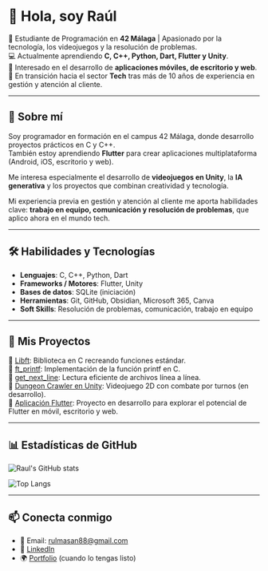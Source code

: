 # 👋 Hola, soy Raúl  

🎯 Estudiante de Programación en **42 Málaga** | Apasionado por la tecnología, los videojuegos y la resolución de problemas.  
💻 Actualmente aprendiendo **C, C++, Python, Dart, Flutter y Unity**.  
📱 Interesado en el desarrollo de **aplicaciones móviles, de escritorio y web**.  
🚀 En transición hacia el sector **Tech** tras más de 10 años de experiencia en gestión y atención al cliente.  

---

## 🚀 Sobre mí
Soy programador en formación en el campus 42 Málaga, donde desarrollo proyectos prácticos en C y C++.  
También estoy aprendiendo **Flutter** para crear aplicaciones multiplataforma (Android, iOS, escritorio y web).  

Me interesa especialmente el desarrollo de **videojuegos en Unity**, la **IA generativa** y los proyectos que combinan creatividad y tecnología.  

Mi experiencia previa en gestión y atención al cliente me aporta habilidades clave: **trabajo en equipo, comunicación y resolución de problemas**, que aplico ahora en el mundo tech.  

---

## 🛠️ Habilidades y Tecnologías
- **Lenguajes**: C, C++, Python, Dart  
- **Frameworks / Motores**: Flutter, Unity  
- **Bases de datos**: SQLite (iniciación)  
- **Herramientas**: Git, GitHub, Obsidian, Microsoft 365, Canva  
- **Soft Skills**: Resolución de problemas, comunicación, trabajo en equipo  

---

## 📂 Mis Proyectos
🔹 [Libft](https://github.com/Bohemiogenio/42/tree/main/Libft): Biblioteca en C recreando funciones estándar.  
🔹 [ft_printf](https://github.com/Bohemiogenio/42/tree/main/ft_printf): Implementación de la función printf en C.  
🔹 [get_next_line](https://github.com/Bohemiogenio/42/tree/main/get_next_line): Lectura eficiente de archivos línea a línea.  
🔹 [Dungeon Crawler en Unity](#): Videojuego 2D con combate por turnos (en desarrollo).  
🔹 [Aplicación Flutter](#): Proyecto en desarrollo para explorar el potencial de Flutter en móvil, escritorio y web.  

---

## 📊 Estadísticas de GitHub
![Raul's GitHub stats](https://github-readme-stats.vercel.app/api?username=Bohemiogenio&show_icons=true&theme=tokyonight)  

![Top Langs](https://github-readme-stats.vercel.app/api/top-langs/?username=Bohemiogenio&layout=compact&theme=tokyonight)  

---

## 📫 Conecta conmigo
- 📧 Email: rulmasan88@gmail.com  
- 💼 [LinkedIn](https://www.linkedin.com/in/ra%C3%BAls%C3%A1nchezhermosilla/)  
- 🌍 [Portfolio](#) (cuando lo tengas listo)  
